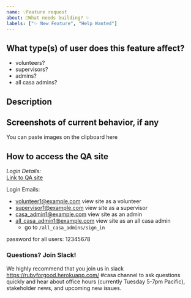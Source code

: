 ```yaml
---
name: 💡Feature request
about: 🔨What needs building? ✨ 
labels: ["✨ New Feature", "Help Wanted"]
---
```


## What type(s) of user does this feature affect?
 - volunteers?
 - supervisors?
 - admins?
 - all casa admins?

## Description


## Screenshots of current behavior, if any
You can paste images on the clipboard here

## How to access the QA site
_Login Details:_  
[Link to QA site](https://casa-qa.herokuapp.com/)  

Login Emails: 
- volunteer1@example.com  view site as a volunteer
- supervisor1@example.com view site as a supervisor
- casa_admin1@example.com view site as an admin
- all_casa_admin1@example.com view site as an all casa admin
  - go to `/all_casa_admins/sign_in`  

password for all users: 12345678  

### Questions? Join Slack!

We highly recommend that you join us in slack https://rubyforgood.herokuapp.com/ #casa channel to ask questions quickly and hear about office hours (currently Tuesday 5-7pm Pacific), stakeholder news, and upcoming new issues.

